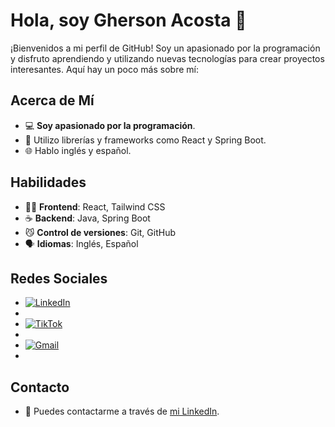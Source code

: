 # Hola, soy Gherson Acosta 👋

¡Bienvenidos a mi perfil de GitHub! Soy un apasionado por la programación y disfruto aprendiendo y utilizando nuevas tecnologías para crear proyectos interesantes. Aquí hay un poco más sobre mí:

## Acerca de Mí

- 💻 **Soy apasionado por la programación**.
- 🌟 Utilizo librerías y frameworks como React y Spring Boot.
- 🌐 Hablo inglés y español.

## Habilidades

- 👨‍💻 **Frontend**: React, Tailwind CSS
- ☕ **Backend**: Java, Spring Boot
- 😼 **Control de versiones**: Git, GitHub
- 🗣️ **Idiomas**: Inglés, Español

## Redes Sociales

- [![LinkedIn](https://img.shields.io/badge/LinkedIn-0077B5?style=for-the-badge&logo=linkedin&logoColor=white)](https://www.linkedin.com/in/gherson-acosta-99519a201/)
-
- [![TikTok](https://img.shields.io/badge/TikTok-000000?style=for-the-badge&logo=tiktok&logoColor=white)](https://www.tiktok.com/@soutnix)
- 
-  [![Gmail](https://img.shields.io/badge/Gmail-D14836?style=for-the-badge&logo=gmail&logoColor=white)](acostagherson@gmail.com)
-  
## Contacto

- 📧 Puedes contactarme a través de [mi LinkedIn](https://www.linkedin.com/in/gherson-acosta-99519a201/).



<!--
**Gherson-Lat/Gherson-Lat** is a ✨ _special_ ✨ repository because its `README.md` (this file) appears on your GitHub profile.

Here are some ideas to get you started:

- 🔭 I’m currently working on ...
- 🌱 I’m currently learning ...
- 👯 I’m looking to collaborate on ...
- 🤔 I’m looking for help with ...
- 💬 Ask me about ...
- 📫 How to reach me: ...
- 😄 Pronouns: ...
- ⚡ Fun fact: ...
-->
